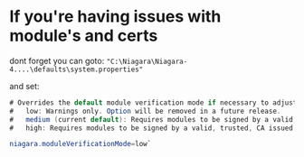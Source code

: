 # If you're having issues with module's and certs

dont forget you can goto: 
`"C:\Niagara\Niagara-4....\defaults\system.properties"`

and set: 

```java
# Overrides the default module verification mode if necessary to adjust module signature verification requirements. Valid values are
#   low: Warnings only. Option will be removed in a future release.
#   medium (current default): Requires modules to be signed by a valid, trusted certificate.
#   high: Requires modules to be signed by a valid, trusted, CA issued certificate. Internal CAs are acceptable.

niagara.moduleVerificationMode=low`

```
